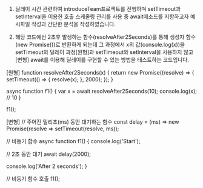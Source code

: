 1. 딜레이 시간 관련하여
introduceTeam프로젝트를 진행하며 setTimeout과 setInterval을 이용한 호출 스케줄링 관리를 사용 중
await메소드를 지향하고자 예시파일 작성과 간단한 분석을 작성하였습니다.

2. 해당 코드에선 2초후 발생하는 함수(resolveAfter2Seconds)를 통해
생성자 함수(new Promise())로 반환하게 되는데
그 과정에서 x의 값(console.log(x))을 setTimeout의 딜레이 과정[원형]과
setTimeout와 setInterval을 사용하지 않고[변형] await를 이용해 딜레이를 구현할 수 있는 방법을 테스트하는 코드입니다.


[원형]
function resolveAfter2Seconds(x) {
  return new Promise((resolve) => {
    setTimeout(() => {
      resolve(x);
    }, 2000);
  });
}

async function f1() {
  var x = await resolveAfter2Seconds(10);
  console.log(x); // 10
}

f1();

[변형]
// 주어진 밀리초(ms) 동안 대기하는 함수
const delay = (ms) => new Promise(resolve => setTimeout(resolve, ms));

// 비동기 함수
async function f1() {
  console.log('Start');

  // 2초 동안 대기
  await delay(2000);

  console.log('After 2 seconds');
}

// 비동기 함수 호출
f1();
